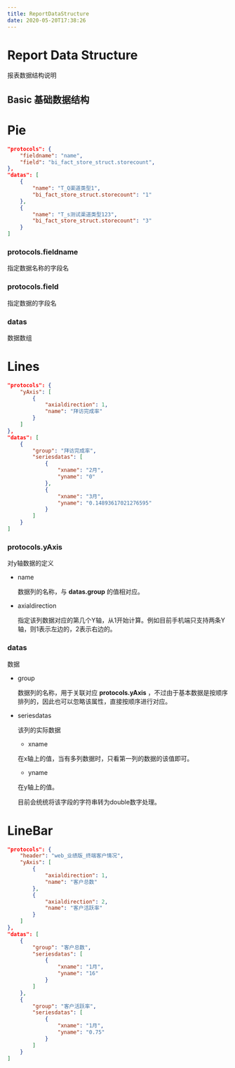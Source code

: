 ```yaml
---
title: ReportDataStructure
date: 2020-05-20T17:38:26
---
```


# Report Data Structure

报表数据结构说明

## Basic 基础数据结构

# Pie

```json
"protocols": {
    "fieldname": "name",
    "field": "bi_fact_store_struct.storecount",
},
"datas": [
    {
        "name": "T_Q渠道类型1",
        "bi_fact_store_struct.storecount": "1"
    },
    {
        "name": "T_s测试渠道类型123",
        "bi_fact_store_struct.storecount": "3"
    }
]
```

### protocols.fieldname

指定数据名称的字段名

### protocols.field

指定数据的字段名

### datas

数据数组

# Lines

```json
"protocols": {
    "yAxis": [
        {
            "axialdirection": 1,
            "name": "拜访完成率"
        }
    ]
},
"datas": [
    {
        "group": "拜访完成率",
        "seriesdatas": [
            {
                "xname": "2月",
                "yname": "0"
            },
            {
                "xname": "3月",
                "yname": "0.14893617021276595"
            }
        ]
    }
]
```

### protocols.yAxis

对y轴数据的定义

* name

  数据列的名称，与 **datas.group** 的值相对应。

* axialdirection

  指定该列数据对应的第几个Y轴，从1开始计算。例如目前手机端只支持两条Y轴，则1表示左边的，2表示右边的。

### datas

数据

* group

  数据列的名称，用于关联对应 **protocols.yAxis** ，不过由于基本数据是按顺序排列的，因此也可以忽略该属性，直接按顺序进行对应。

* seriesdatas

  该列的实际数据

  * xname

  在x轴上的值，当有多列数据时，只看第一列的数据的该值即可。

  * yname

  在y轴上的值。

  目前会统统将该字段的字符串转为double数字处理。

# LineBar

```json
"protocols": {
    "header": "web_业绩版_终端客户情况",
    "yAxis": [
        {
            "axialdirection": 1,
            "name": "客户总数"
        },
        {
            "axialdirection": 2,
            "name": "客户活跃率"
        }
    ]
},
"datas": [
    {
        "group": "客户总数",
        "seriesdatas": [
            {
                "xname": "1月",
                "yname": "16"
            }
        ]
    },
    {
        "group": "客户活跃率",
        "seriesdatas": [
            {
                "xname": "1月",
                "yname": "0.75"
            }
        ]
    }
]
```